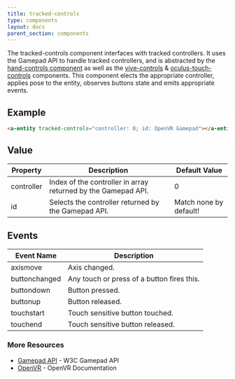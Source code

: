 ```yaml
---
title: tracked-controls
type: components
layout: docs
parent_section: components
---
```


[handcontrols]: ./hand-controls.md
[oculustouchcontrols]: ./oculus-touch-controls.md
[vivecontrols]: ./vive-controls.md

The tracked-controls component interfaces with tracked controllers. 
It uses the Gamepad API to handle tracked controllers, 
and is abstracted by the [hand-controls component][handcontrols] as well as the [vive-controls][vivecontrols] & [oculus-touch-controls][oculustouchcontrols] components.
This component elects the appropriate controller, applies pose to the entity, observes buttons state and emits appropriate events.

## Example

```html
<a-entity tracked-controls="controller: 0; id: OpenVR Gamepad"></a-entity>
```

## Value

| Property    | Description                                                    | Default Value          |
|-------------|----------------------------------------------------------------|------------------------|
| controller  | Index of the controller in array returned by the Gamepad API.  | 0                      |
| id          | Selects the controller returned by the Gamepad API.            | Match none by default! |

## Events

| Event Name     | Description                                |
|----------------|--------------------------------------------|
| axismove       | Axis changed.                              |
| buttonchanged  | Any touch or press of a button fires this. |
| buttondown     | Button pressed.                            |
| buttonup       | Button released.                           |
| touchstart     | Touch sensitive button touched.            |
| touchend       | Touch sensitive button released.           |

### More Resources

[gamepadAPI]: https://developer.mozilla.org/en-US/docs/Web/API/Gamepad_API
[openVR]: https://github.com/ValveSoftware/openvr/wiki/API-Documentation

- [Gamepad API][gamepadAPI] - W3C Gamepad API
- [OpenVR][openVR] - OpenVR Documentation
